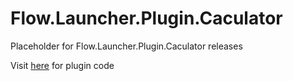 # Flow.Launcher.Plugin.Caculator
Placeholder for Flow.Launcher.Plugin.Caculator releases

Visit [here](https://github.com/Flow-Launcher/Flow.Launcher/tree/dev/Plugins) for plugin code
